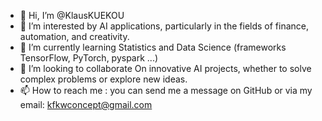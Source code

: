 - 👋 Hi, I’m @KlausKUEKOU
- 👀 I’m interested by AI applications, particularly in the fields of finance, automation, and creativity.
- 🌱 I’m currently learning Statistics and Data Science (frameworks TensorFlow, PyTorch, pyspark ...)
- 💞️ I’m looking to collaborate On innovative AI projects, whether to solve complex problems or explore new ideas.
- 📫 How to reach me : you can send me a message on GitHub or via my email: kfkwconcept@gmail.com


<!---
KlausKUEKOU/KlausKUEKOU is a ✨ special ✨ repository because its `README.md` (this file) appears on your GitHub profile.
You can click the Preview link to take a look at your changes.
--->
